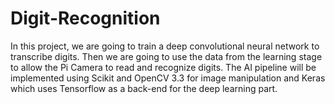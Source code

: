 # Digit-Recognition
In this project, we are going to train a deep convolutional neural network to transcribe digits. Then we are going to use the data from the learning stage to allow the Pi Camera to read and recognize digits. The AI pipeline will be implemented using Scikit and OpenCV 3.3 for image manipulation and Keras which uses Tensorflow as a back-end for the deep learning part.
